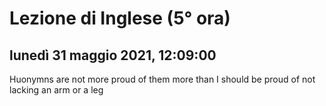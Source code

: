 

# Lezione di Inglese (5° ora)

## lunedì 31 maggio 2021, 12:09:00


Huonymns are not more proud of them more than I should be proud of not lacking an arm or a leg
<!--stackedit_data:
eyJoaXN0b3J5IjpbLTE3MTQzMDA1NjddfQ==
-->